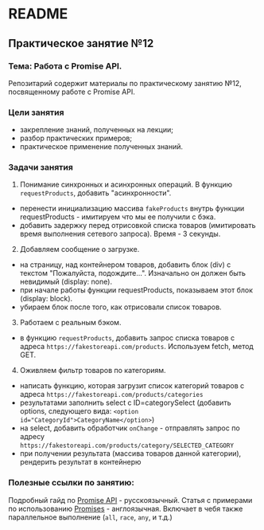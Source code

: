 # README

## Практическое занятие №12

### Тема: Работа с Promise API.

Репозитарий содержит материалы по практическому занятию №12, посвященному работе с Promise API.

### Цели занятия
- закрепление знаний, полученных на лекции;
- разбор практических примеров;
- практическое применение полученных знаний.

### Задачи занятия
1. Понимание синхронных и асинхронных операций. В функцию `requestProducts`, добавить "асинхронности".
 - перенести инициализацию массива `fakeProducts` внутрь функции requestProducts - имитируем что мы ее получили с бэка.
 - добавить задержку перед отрисовкой списка товаров (имитировать время выполнения сетевого запроса). Время - 3 секунды.
2. Добавляем сообщение о загрузке.
 - на страницу, над контейнером товаров, добавить блок (div) с текстом "Пожалуйста, подождите...". Изначально он должен быть невидимый (display: none).
 - при начале работы функции requestProducts, показываем этот блок (display: block).
 - убираем блок после того, как отрисовали список товаров.
3. Работаем с реальным бэком.
 - в функцию `requestProducts`, добавить запрос списка товаров с адреса `https://fakestoreapi.com/products`. Используем fetch, метод GET.
4. Оживляем фильтр товаров по категориям.
 - написать функцию, которая загрузит список категорий товаров с адреса `https://fakestoreapi.com/products/categories`
 - результатами заполнить select с ID=categorySelect (добавить options, следующего вида: `<option id="CategoryId">CategoryName</option>`)
 - на select, добавить обработчик `onChange` - отправлять запрос по адресу `https://fakestoreapi.com/products/category/SELECTED_CATEGORY`
 - при получении результата (массива товаров данной категории), рендерить результат в контейнерю

### Полезные ссылки по занятию:
Подробный гайд по [Promise API](https://learn.javascript.ru/promise-basics) - русскоязычный.
Статья с примерами по использованию [Promises](https://www.freecodecamp.org/news/javascript-promise-tutorial-how-to-resolve-or-reject-promises-in-js/) - англоязычная. Включает в чебя также параллельное выполнение (`all`, `race`, `any`, и т.д.)